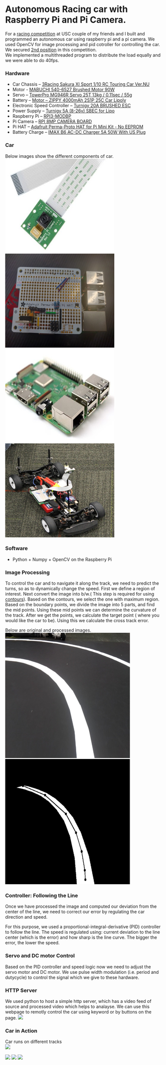 # Autonomous Racing car with Raspberry Pi and Pi Camera.
For a <a href="https://sites.google.com/usc.edu/raceon/home?authuser=0">racing competition</a> at USC couple of my friends and I built and programmed an autonomous car using raspberry pi and a pi camera. We used OpenCV for image processing and pid cotroller for controlling the car. We secured <a href="https://minghsiehece.usc.edu/race-on/">2nd position</a> in this competition. 
<br>
We implemented a multithreaded program to distribute the load equally and we were able to do 40fps.
### Hardware
<ul>
  <li> Car Chassis – <a href="https://www.integy.com/st_prod.html?p_prodid=30486&p_catid=370">3Racing Sakura XI Sport 1/10 RC Touring Car Ver.NU<a/> </li>
  <li> Motor - <a href="https://hobbyking.com/en_us/540-6527-brushed-motor-90w.html"> MABUCHI 540-6527 Brushed Motor 90W</a></li>
  <li> Servo – <a href="https://hobbyking.com/en_us/towerpro-mg946r-12kg-0-20sec-55g.html">TowerPro MG946R Servo 25T 13kg / 0.11sec / 55g</a></li>
  <li> Battery – <a href="https://hobbyking.com/en_us/zippy-4000mah-2s1p-25c-car-lipoly-roar-approved-de-warehouse.html">Motor – ZIPPY 4000mAh 2S1P 25C Car Lipoly</a></li>
  <li> Electronic Speed Controller – <a href="https://hobbyking.com/en_us/turnigy-20a-brushed-esc.html">Turnigy 20A BRUSHED ESC</a></li>
  <li> Power Supply – <a href="https://hobbyking.com/en_us/turnigy-5a-8-26v-sbec-for-lipo.html">Turnigy 5A (8-26v) SBEC for Lipo</a></li>
  <li> Raspberry Pi – <a href="https://www.newark.com/raspberry-pi/rpi3-modbp/sbc-arm-cortex-a53-1gb-sdram/dp/49AC7637">RPI3-MODBP</a></li>
  <li> Pi Camera – <a href="https://www.newark.com/raspberry-pi/rpi-8mp-camera-board/camera-board-8-mp-raspberry-pi/dp/77Y6521">RPI 8MP CAMERA BOARD</a></li>
  <li> Pi HAT – <a href="https://www.adafruit.com/product/2310">Adafruit Perma-Proto HAT for Pi Mini Kit - No EEPROM</a></li>
  <li> Battery Charge – <a href="https://hobbyking.com/en_us/imax-b6-ac-dc-charger-5a-50w-with-us-plug-copy.html">IMAX B6 AC-DC Charger 5A 50W With US Plug</a></li>
 </ul>
 
 ### Car
 Below images show the different components of car.
 <br/>
 <img src="https://raw.githubusercontent.com/spramodchandra/Self-Driving-Car/master/images/picamera.jpg" width = "350px" height = "300px"/>
 <img src="https://raw.githubusercontent.com/spramodchandra/Self-Driving-Car/master/images/pihat.jpg" width = "350px" height = "300px"/>
  <br/>
 <img src="https://raw.githubusercontent.com/spramodchandra/Self-Driving-Car/master/images/raspberrypi.jpg" width = "350px" height = "300px"/>
 <img src="https://raw.githubusercontent.com/spramodchandra/Self-Driving-Car/master/images/car.jpg" width = "350px" height = "300px"/>
 
 ### Software
 <ul>
  <li> Python + Numpy + OpenCV on the Raspberry Pi</li>
 </ul>
 
 ### Image Processing
 To control the car and to navigate it along the track, we need to predict the turns, so as to dynamically change the speed.
 First we define a region of interest.
 Next convert the image into b/w.( This step is required for using <a href="https://docs.opencv.org/3.3.1/d4/d73/tutorial_py_contours_begin.html">contours</a>).
 Based on the contours, we select the one with maximum region. Based on the boundary points, we divide the image into 5 parts, and find the mid points. Using these mid points we can determine the curvature of the track. After we get the points, we calculate the target point ( where you would like the car to be). Using this we calculate the cross track error.

Below are original and processed images.
<br/>
<img src="https://raw.githubusercontent.com/spramodchandra/Self-Driving-Car/master/images/original.jpg" width = "400px" height = "400px"/>
<img src="https://raw.githubusercontent.com/spramodchandra/Self-Driving-Car/master/images/processedimage.jpg" width = "400px" height = "400px"/>
<br/>

### Controller: Following the Line
Once we have processed the image and computed our deviation from the center of the line, we need to correct our error by regulating the car direction and speed.

For this purpose, we used a proportional-integral-derivative (PID) controller to follow the line. The speed is regulated using:  current deviation to the line center (which is the error) and how sharp is the line curve. The bigger the error, the lower the speed.

### Servo and DC motor Control
Based on the PID controller and speed logic now we need to adjust the servo motor and DC motor.
We use pulse width modulation (i.e. period and dutycycle) to control the signal which we give to these hardware.

### HTTP Server
We used python to host a simple http server, which has a video feed of source and processed video which helps to analayse.
We can use this webpage to remotly control the car using keyword or by buttons on the page. 
<img src="https://raw.githubusercontent.com/spramodchandra/Self-Driving-Car/master/images/server.gif"/>

### Car in Action
Car runs on different tracks<br/>
<img src="https://raw.githubusercontent.com/spramodchandra/Self-Driving-Car/master/images/video1.gif" />

<img src="https://raw.githubusercontent.com/spramodchandra/Self-Driving-Car/master/images/video2.gif"/>

<img src="https://raw.githubusercontent.com/spramodchandra/Self-Driving-Car/master/images/video3.gif"/>

<img src="https://raw.githubusercontent.com/spramodchandra/Self-Driving-Car/master/images/video4.gif"/>
